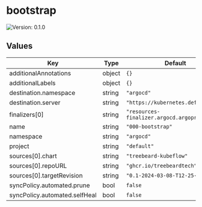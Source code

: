 # bootstrap

![Version: 0.1.0](https://img.shields.io/badge/Version-0.1.0-informational?style=flat-square)

## Values

| Key | Type | Default | Description |
|-----|------|---------|-------------|
| additionalAnnotations | object | `{}` |  |
| additionalLabels | object | `{}` |  |
| destination.namespace | string | `"argocd"` |  |
| destination.server | string | `"https://kubernetes.default.svc"` |  |
| finalizers[0] | string | `"resources-finalizer.argocd.argoproj.io"` |  |
| name | string | `"000-bootstrap"` |  |
| namespace | string | `"argocd"` |  |
| project | string | `"default"` |  |
| sources[0].chart | string | `"treebeard-kubeflow"` |  |
| sources[0].repoURL | string | `"ghcr.io/treebeardtech"` |  |
| sources[0].targetRevision | string | `"0.1-2024-03-08-T12-25-15"` |  |
| syncPolicy.automated.prune | bool | `false` |  |
| syncPolicy.automated.selfHeal | bool | `false` |  |

